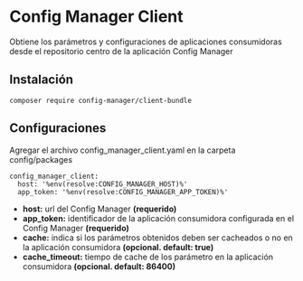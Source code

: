 Config Manager Client
===========

Obtiene los parámetros y configuraciones de aplicaciones consumidoras desde
el repositorio centro de la aplicación Config Manager

Instalación
-----------

~~~
composer require config-manager/client-bundle
~~~

Configuraciones
---------------

Agregar el archivo config_manager_client.yaml en la carpeta config/packages

~~~
config_manager_client:
  host: '%env(resolve:CONFIG_MANAGER_HOST)%'
  app_token: '%env(resolve:CONFIG_MANAGER_APP_TOKEN)%'
~~~

- **host:** url del Config Manager **(requerido)**
- **app_token:** identificador de la aplicación consumidora configurada en el Config Manager **(requerido)**
- **cache:** indica si los parámetros obtenidos deben ser cacheados o no en la aplicación consumidora  **(opcional. default: true)**
- **cache_timeout:** tiempo de cache de los parámetro en la aplicación consumidora **(opcional. default: 86400)**
